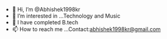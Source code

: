 - 👋 Hi, I’m @Abhishek1998kr
- 👀 I’m interested in ...Technology and Music
- 🌱 I have completed B.tech
- 📫 How to reach me ...Contact:abhishek1998kr@gmail.com

<!---
Abhishek1998kr/Abhishek1998kr is a ✨ special ✨ repository because its `README.md` (this file) appears on your GitHub profile.
You can click the Preview link to take a look at your changes.
--->
